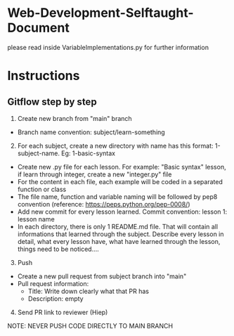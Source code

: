 # Web-Development-Selftaught-Document
please read inside VariableImplementations.py for further information

# Instructions
## Gitflow step by step
1. Create new branch from "main" branch
  - Branch name convention: subject/learn-something
2. For each subject, create a new directory with name has this format: 1-subject-name. Eg: 1-basic-syntax
  - Create new .py file for each lesson. For example: "Basic syntax" lesson, if learn through integer, create a new "integer.py" file
  - For the content in each file, each example will be coded in a separated function or class
  - The file name, function and variable naming will be followed by pep8 convention (reference: https://peps.python.org/pep-0008/)
  - Add new commit for every lesson learned. Commit convention: lesson 1: lesson name
  - In each directory, there is only 1 README.md file. That will contain all informations that learned through the subject. Describe every lesson in detail, what every lesson have, what have learned through the lesson, things need to be noticed.... 
3. Push
  - Create a new pull request from subject branch into "main"
  - Pull request information:
    - Title: Write down clearly what that PR has
    - Description: empty
4. Send PR link to reviewer (Hiep)

NOTE: NEVER PUSH CODE DIRECTLY TO MAIN BRANCH
